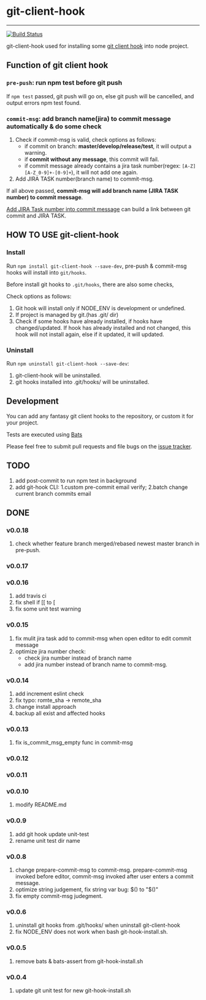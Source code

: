 
# git-client-hook
---

[![Build Status](https://travis-ci.org/adispring/git-client-hook.svg?branch=master)](https://travis-ci.org/adispring/git-client-hook)

git-client-hook used for installing some [git client hook](https://git-scm.com/book/en/v2/Customizing-Git-Git-Hooks) into node project.

## Function of git client hook

### `pre-push`: run npm test before git push

If `npm test` passed, git push will go on, else git push will be cancelled,
and output errors npm test found.

### `commit-msg`: add branch name(jira) to commit message automatically & do some check

1. Check if commit-msg is valid, check options as follows:
    * if commit on branch: **master/develop/release/test**, it will output a warning.
    * if **commit without any message**, this commit will fail.
    * if commit message already contains a jira task number(regex: `[A-Z][A-Z_0-9]+-[0-9]+`), it will not add one again.
2. Add JIRA TASK number(branch name) to commit-msg.

If all above passed, **commit-msg will add branch name (JIRA TASK number) to commit message**.

[Add JIRA Task number into commit message](https://confluence.atlassian.com/display/FISHEYE/Using+Smart+Commits) can build a link between git commit and JIRA TASK.

## HOW TO USE git-client-hook

### Install

Run `npm install git-client-hook --save-dev`, pre-push & commit-msg hooks
will install into `git/hooks`.

Before install git hooks to `.git/hooks`, there are also some checks,

Check options as follows:

1. Git hook will install only if NODE_ENV is development or undefined.
2. If project is managed by git.(has .git/ dir) 
3. Check if some hooks have already installed, if hooks have changed/updated.
If hook has already installed and not changed, this hook will not install again,
else if it updated, it will updated.

### Uninstall

Run `npm uninstall git-client-hook --save-dev`:

1. git-client-hook will be uninstalled.
2. git hooks installed into .git/hooks/ will be uninstalled.

## Development

You can add any fantasy git client hooks to the repository, or custom it for your project.

Tests are executed using [Bats](https://github.com/sstephenson/bats)

Please feel free to submit pull requests and file bugs on the [issue
tracker](https://github.com/adispring/git-client-hook/issues).

## TODO

1. add post-commit to run npm test in background
2. add git-hook CLI: 1.custom pre-commit email verify; 2.batch change current branch commits email 

## DONE

### v0.0.18

1. check whether feature branch merged/rebased newest master branch in pre-push.

### v0.0.17
### v0.0.16
1. add travis ci
2. fix shell if [[ to [
3. fix some unit test warning

### v0.0.15
1. fix mulit jira task add to commit-msg when open editor to edit commit message
2. optimize jira number check: 
    - check jira number instead of branch name
    - add jira number instead of branch name to commit-msg.

### v0.0.14
1. add increment eslint check
2. fix typo: romte_sha -> remote_sha
3. change install approach
4. backup all exist and affected hooks

### v0.0.13
1. fix is_commit_msg_empty func in commit-msg

### v0.0.12
### v0.0.11
### v0.0.10
1. modify README.md

### v0.0.9
1. add git hook update unit-test
2. rename unit test dir name

### v0.0.8
1. change prepare-commit-msg to commit-msg. prepare-commit-msg invoked before editor, commit-msg invoked after user enters a commit message.
2. optimize string judgement, fix string var bug: $() to "$()"
3. fix empty commit-msg judegment.

### v0.0.6
1. uninstall git hooks from .git/hooks/ when uninstall git-client-hook
2. fix NODE_ENV does not work when bash git-hook-install.sh.

### v0.0.5
1. remove bats & bats-assert from git-hook-install.sh

### v0.0.4
1. update git unit test for new git-hook-install.sh

